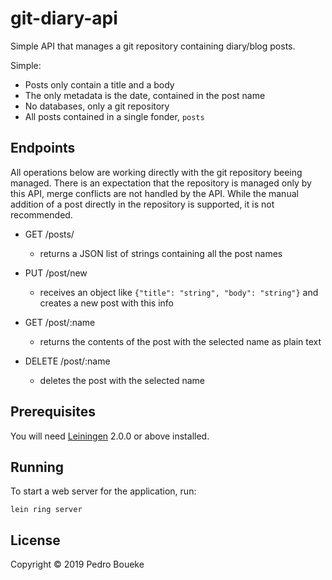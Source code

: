 # git-diary-api

Simple API that manages a git repository containing diary/blog posts.

Simple:

* Posts only contain a title and a body
* The only metadata is the date, contained in the post name
* No databases, only a git repository
* All posts contained in a single fonder, `posts`

## Endpoints

All operations below are working directly with the git repository beeing managed. There is an expectation that the repository is managed only by this API, merge conflicts are not handled by the API. While the manual addition of a post directly in the repository is supported, it is not recommended.

* GET /posts/
    * returns a JSON list of strings containing all the post names

* PUT /post/new
    * receives an object like `{"title": "string", "body": "string"}` and creates a new post with this info

* GET /post/:name
    * returns the contents of the post with the selected name as plain text

* DELETE /post/:name
    * deletes the post with the selected name

## Prerequisites

You will need [Leiningen][] 2.0.0 or above installed.

[leiningen]: https://github.com/technomancy/leiningen

## Running

To start a web server for the application, run:

    lein ring server

## License

Copyright © 2019 Pedro Boueke
